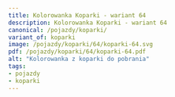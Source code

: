 ```yaml
---
title: Kolorowanka Koparki - wariant 64
description: Kolorowanka Koparki - wariant 64
canonical: /pojazdy/koparki/
variant_of: koparki
image: /pojazdy/koparki/64/koparki-64.svg
pdf: /pojazdy/koparki/64/koparki-64.pdf
alt: "Kolorowanka z koparki do pobrania"
tags:
- pojazdy
- koparki
---
```

